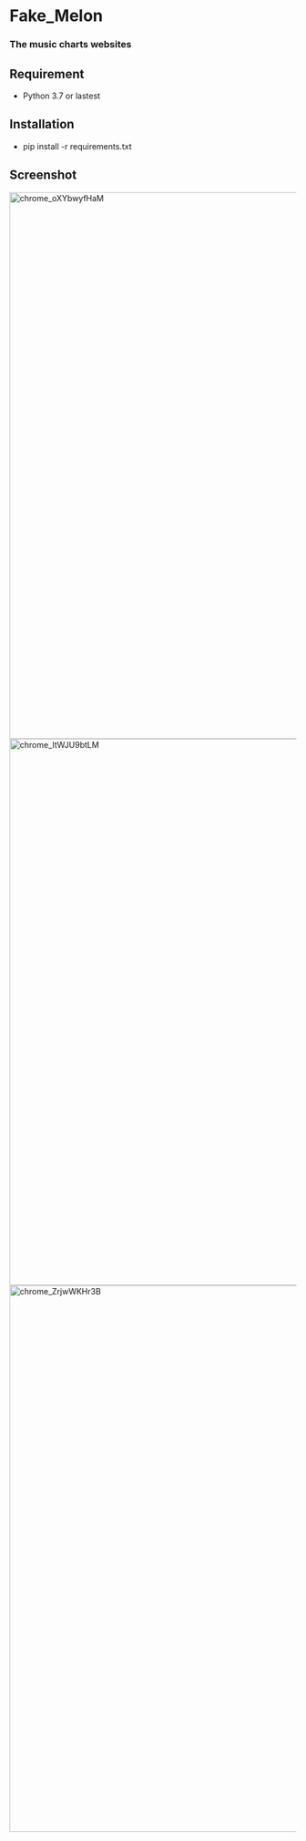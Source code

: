 # Fake_Melon
### The music charts websites

## Requirement
- Python 3.7 or lastest

## Installation
- pip install -r requirements.txt

## Screenshot

<img width="960" alt="chrome_oXYbwyfHaM" src="https://user-images.githubusercontent.com/32286111/58761189-9fc51900-856b-11e9-8ab8-ab19b72720b8.png">
<img width="960" alt="chrome_ItWJU9btLM" src="https://user-images.githubusercontent.com/32286111/58761191-a05daf80-856b-11e9-865c-4e8a1d0955cc.png">
<img width="960" alt="chrome_ZrjwWKHr3B" src="https://user-images.githubusercontent.com/32286111/58761190-9fc51900-856b-11e9-9282-6c2dacf7a7c7.png">


